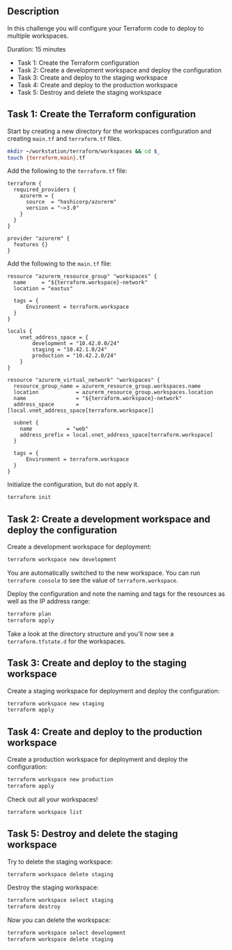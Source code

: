 ## Description

In this challenge you will configure your Terraform code to deploy to multiple workspaces.

Duration: 15 minutes

- Task 1: Create the Terraform configuration
- Task 2: Create a development workspace and deploy the configuration
- Task 3: Create and deploy to the staging workspace
- Task 4: Create and deploy to the production workspace
- Task 5: Destroy and delete the staging workspace

## Task 1: Create the Terraform configuration

Start by creating a new directory for the workspaces configuration and creating `main.tf` and `terraform.tf` files.

```bash
mkdir ~/workstation/terraform/workspaces && cd $_
touch {terraform,main}.tf
```

Add the following to the `terraform.tf` file:

```hcl
terraform {
  required_providers {
    azurerm = {
      source  = "hashicorp/azurerm"
      version = "~>3.0"
    }
  }
}

provider "azurerm" {
  features {}
}
```

Add the following to the `main.tf` file:

```hcl
resource "azurerm_resource_group" "workspaces" {
  name     = "${terraform.workspace}-network"
  location = "eastus"

  tags = {
      Environment = terraform.workspace
  }
}

locals {
    vnet_address_space = {
        development = "10.42.0.0/24"
        staging = "10.42.1.0/24"
        production = "10.42.2.0/24"
    }
}

resource "azurerm_virtual_network" "workspaces" {
  resource_group_name = azurerm_resource_group.workspaces.name
  location            = azurerm_resource_group.workspaces.location
  name                = "${terraform.workspace}-network"
  address_space       = [local.vnet_address_space[terraform.workspace]]

  subnet {
    name           = "web"
    address_prefix = local.vnet_address_space[terraform.workspace]
  }

  tags = {
      Environment = terraform.workspace
  }
}
```

Initialize the configuration, but do not apply it.

```bash
terraform init
```

## Task 2: Create a development workspace and deploy the configuration

Create a development workspace for deployment:

```bash
terraform workspace new development
```

You are automatically switched to the new workspace. You can run `terraform console` to see the value of `terraform.workspace`.

Deploy the configuration and note the naming and tags for the resources as well as the IP address range:

```bash
terraform plan
terraform apply
```

Take a look at the directory structure and you'll now see a `terraform.tfstate.d` for the workspaces.

## Task 3: Create and deploy to the staging workspace

Create a staging workspace for deployment and deploy the configuration:

```bash
terraform workspace new staging
terraform apply
```

## Task 4: Create and deploy to the production workspace

Create a production workspace for deployment and deploy the configuration:

```bash
terraform workspace new production
terraform apply
```

Check out all your workspaces!

```bash
terraform workspace list
```

## Task 5: Destroy and delete the staging workspace

Try to delete the staging workspace:

```bash
terraform workspace delete staging
```

Destroy the staging workspace:

```bash
terraform workspace select staging
terraform destroy
```

Now you can delete the workspace:

```bash
terraform workspace select development
terraform workspace delete staging
```
